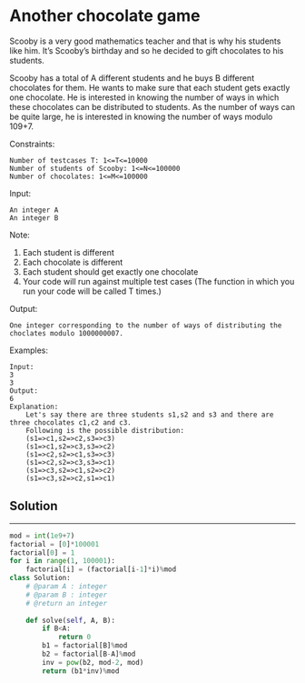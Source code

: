 <h1>Another chocolate game</h1>

<p>
Scooby is a very good mathematics teacher and that is why his students like him. It’s Scooby’s birthday and so he decided to gift chocolates to his students.

Scooby has a total of A different students and he buys B different chocolates for them. He wants to make sure that
each student gets exactly one chocolate. He is interested in knowing the number of ways in which these chocolates can be
distributed to students. As the number of ways can be quite large, he is interested in knowing the number of ways modulo
109+7.

Constraints:

    Number of testcases T: 1<=T<=10000
    Number of students of Scooby: 1<=N<=100000
    Number of chocolates: 1<=M<=100000
Input:

    An integer A
    An integer B
Note:

1. Each student is different
2. Each chocolate is different
3. Each student should get exactly one chocolate
4. Your code will run against multiple test cases (The function in which you run your code will be called T times.)

Output:

    One integer corresponding to the number of ways of distributing the choclates modulo 1000000007.
    
Examples:

    Input:
    3 
    3
    Output:
    6
    Explanation:
        Let's say there are three students s1,s2 and s3 and there are three chocolates c1,c2 and c3.
        Following is the possible distribution:
        (s1=>c1,s2=>c2,s3=>c3)
        (s1=>c1,s2=>c3,s3=>c2)
        (s1=>c2,s2=>c1,s3=>c3)
        (s1=>c2,s2=>c3,s3=>c1)
        (s1=>c3,s2=>c1,s2=>c2)
        (s1=>c3,s2=>c2,s1=>c1) 
</p>

<h2>Solution</h2>

***

```python
mod = int(1e9+7)
factorial = [0]*100001
factorial[0] = 1
for i in range(1, 100001):
    factorial[i] = (factorial[i-1]*i)%mod
class Solution:
    # @param A : integer
    # @param B : integer
    # @return an integer
    
    def solve(self, A, B):
        if B<A:
            return 0
        b1 = factorial[B]%mod
        b2 = factorial[B-A]%mod
        inv = pow(b2, mod-2, mod)
        return (b1*inv)%mod
```